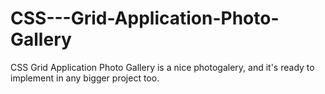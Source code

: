 # CSS---Grid-Application-Photo-Gallery
CSS Grid Application Photo Gallery is a nice photogalery, and it's ready to implement in any bigger project too.
